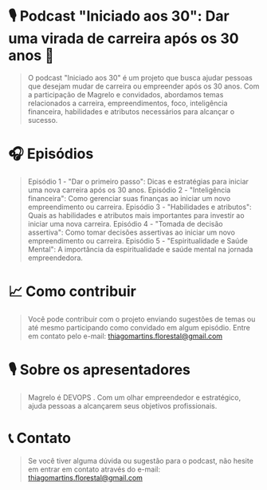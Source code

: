 # 🎙️ Podcast "Iniciado aos 30": Dar uma virada de carreira após os 30 anos 🚀
> O podcast "Iniciado aos 30" é um projeto que busca ajudar pessoas que desejam mudar de carreira ou empreender após os 30 anos. Com a participação de Magrelo e convidados, abordamos temas relacionados a carreira, empreendimentos, foco, inteligência financeira, habilidades e atributos necessários para alcançar o sucesso.

# 🎧 Episódios
>Episódio 1 - "Dar o primeiro passo": Dicas e estratégias para iniciar uma nova carreira após os 30 anos.
 Episódio 2 - "Inteligência financeira": Como gerenciar suas finanças ao iniciar um novo empreendimento ou carreira.
 Episódio 3 - "Habilidades e atributos": Quais as habilidades e atributos mais importantes para investir ao iniciar uma nova carreira.
 Episódio 4 - "Tomada de decisão assertiva": Como tomar decisões assertivas ao iniciar um novo empreendimento ou carreira.
 Episódio 5 - "Espiritualidade e Saúde Mental": A importância da espiritualidade e saúde mental na jornada empreendedora.

# 📈 Como contribuir
> Você pode contribuir com o projeto enviando sugestões de temas ou até mesmo participando como convidado em algum episódio. Entre em contato pelo e-mail: thiagomartins.florestal@gmail.com

# 🎙️ Sobre os apresentadores
> Magrelo é DEVOPS . Com um olhar empreendedor e estratégico, ajuda pessoas a alcançarem seus objetivos profissionais.

# 📞 Contato
> Se você tiver alguma dúvida ou sugestão para o podcast, não hesite em entrar em contato através do e-mail: thiagomartins.florestal@gmail.com
